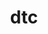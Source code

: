 ---
title: "dtc"
layout: cache
categories: [package, develop]
meta: {"compilers": ["apple-clang@16.0.0"], "num_specs": 7, "num_specs_by_stack": {"developer-tools-darwin": 7, "root": 7}, "oss": ["sequoia"], "platforms": ["darwin"], "stacks": ["developer-tools-darwin", "root"], "targets": ["aarch64"], "versions": ["1.6.1"]}
spec_details: [{"compiler": "apple-clang@16.0.0", "hash": "2rcsunkdiuzgqoe35eik5hk5njegbme5", "os": "sequoia", "platform": "darwin", "size": "-", "stacks": ["developer-tools-darwin", "root"], "target": "aarch64", "variants": ["build_system=makefile"], "versions": ["1.6.1"]}, {"compiler": "apple-clang@16.0.0", "hash": "atnqzg6flbfpweueyz7dx5mibj3d6cjg", "os": "sequoia", "platform": "darwin", "size": "-", "stacks": ["developer-tools-darwin", "root"], "target": "aarch64", "variants": ["build_system=makefile"], "versions": ["1.6.1"]}, {"compiler": "apple-clang@16.0.0", "hash": "c45fxvwucd4ulu6jhqjqa2z2flqttvxj", "os": "sequoia", "platform": "darwin", "size": "-", "stacks": ["developer-tools-darwin", "root"], "target": "aarch64", "variants": ["build_system=makefile"], "versions": ["1.6.1"]}, {"compiler": "apple-clang@16.0.0", "hash": "o7jovl2fqjnckui3xonqz3uarzanvl3p", "os": "sequoia", "platform": "darwin", "size": "-", "stacks": ["developer-tools-darwin", "root"], "target": "aarch64", "variants": ["build_system=makefile"], "versions": ["1.6.1"]}, {"compiler": "apple-clang@16.0.0", "hash": "opugpj2gf7key75epo5ls2sojycesh33", "os": "sequoia", "platform": "darwin", "size": "-", "stacks": ["developer-tools-darwin", "root"], "target": "aarch64", "variants": ["build_system=makefile"], "versions": ["1.6.1"]}, {"compiler": "apple-clang@16.0.0", "hash": "tfq45gal4y3ltd24uv4vwckea7zanubr", "os": "sequoia", "platform": "darwin", "size": "-", "stacks": ["developer-tools-darwin", "root"], "target": "aarch64", "variants": ["build_system=makefile"], "versions": ["1.6.1"]}, {"compiler": "apple-clang@16.0.0", "hash": "uud4acdv4z6odqlmg24nerlvmcc7ttk2", "os": "sequoia", "platform": "darwin", "size": "-", "stacks": ["developer-tools-darwin", "root"], "target": "aarch64", "variants": ["build_system=makefile"], "versions": ["1.6.1"]}]
---